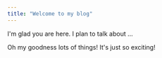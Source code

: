 ```yaml
---
title: "Welcome to my blog"
---
```


I'm glad you are here. I plan to talk about ...

Oh my goodness lots of things! It's just so exciting!
